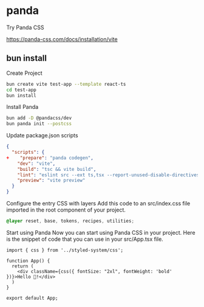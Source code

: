 # panda
Try Panda CSS

https://panda-css.com/docs/installation/vite

## bun install
Create Project
```bash
bun create vite test-app --template react-ts
cd test-app
bun install
```

Install Panda
```bash
bun add -D @pandacss/dev
bun panda init --postcss
```

Update package.json scripts
```json
{
  "scripts": {
+    "prepare": "panda codegen",
    "dev": "vite",
    "build": "tsc && vite build",
    "lint": "eslint src --ext ts,tsx --report-unused-disable-directives --max-warnings 0",
    "preview": "vite preview"
  }
}
```

Configure the entry CSS with layers
Add this code to an src/index.css file imported in the root component of your project.
```css
@layer reset, base, tokens, recipes, utilities;
```

Start using Panda
Now you can start using Panda CSS in your project. Here is the snippet of code that you can use in your src/App.tsx file.
```tsx
import { css } from '../styled-system/css';
 
function App() {
  return (
    <div className={css({ fontSize: "2xl", fontWeight: 'bold' })}>Hello 🐼!</div>
  )
}
 
export default App;
```